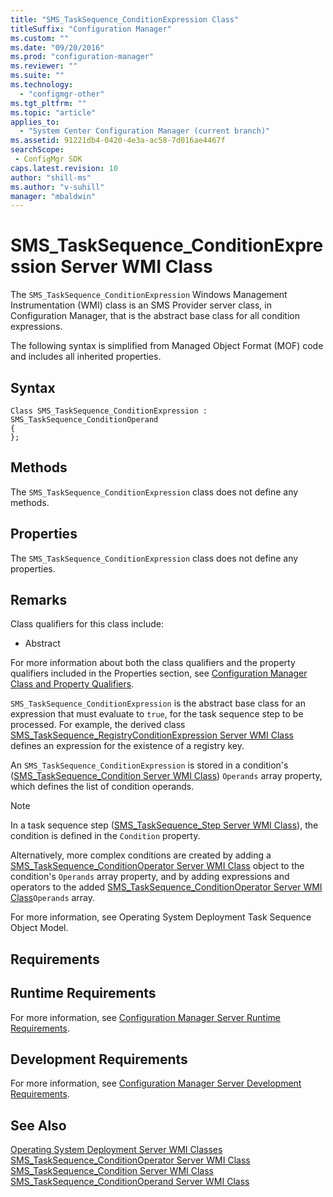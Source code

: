 ```yaml
---
title: "SMS_TaskSequence_ConditionExpression Class"
titleSuffix: "Configuration Manager"
ms.custom: ""
ms.date: "09/20/2016"
ms.prod: "configuration-manager"
ms.reviewer: ""
ms.suite: ""
ms.technology:
  - "configmgr-other"
ms.tgt_pltfrm: ""
ms.topic: "article"
applies_to:
  - "System Center Configuration Manager (current branch)"
ms.assetid: 91221db4-0420-4e3a-ac58-7d016ae4467fsearchScope: - ConfigMgr SDK
caps.latest.revision: 10
author: "shill-ms"
ms.author: "v-suhill"
manager: "mbaldwin"
---
```

# SMS_TaskSequence_ConditionExpression Server WMI Class
The `SMS_TaskSequence_ConditionExpression` Windows Management Instrumentation (WMI) class is an SMS Provider server class, in Configuration Manager, that is the abstract base class for all condition expressions.  

 The following syntax is simplified from Managed Object Format (MOF) code and includes all inherited properties.  

## Syntax  

```  
Class SMS_TaskSequence_ConditionExpression : SMS_TaskSequence_ConditionOperand  
{  
};  
```  

## Methods  
 The `SMS_TaskSequence_ConditionExpression` class does not define any methods.  

## Properties  
 The `SMS_TaskSequence_ConditionExpression` class does not define any properties.  

## Remarks  
 Class qualifiers for this class include:  

-   Abstract  

 For more information about both the class qualifiers and the property qualifiers included in the Properties section, see [Configuration Manager Class and Property Qualifiers](../../../develop/reference/misc/class-and-property-qualifiers.md).  

 `SMS_TaskSequence_ConditionExpression` is the abstract base class for an expression that must evaluate to `true`, for the task sequence step to be processed. For example, the derived class [SMS_TaskSequence_RegistryConditionExpression Server WMI Class](../../../develop/reference/osd/sms_tasksequence_registryconditionexpression-server-wmi-class.md) defines an expression for the existence of a registry key.  

 An `SMS_TaskSequence_ConditionExpression` is stored in a condition's ([SMS_TaskSequence_Condition Server WMI Class](../../../develop/reference/osd/sms_tasksequence_condition-server-wmi-class.md)) `Operands` array property, which defines the list of condition operands.  

> [!NOTE]
>  In a task sequence step ([SMS_TaskSequence_Step Server WMI Class](../../../develop/reference/osd/sms_tasksequence_step-server-wmi-class.md)), the condition is defined in the `Condition` property.  

 Alternatively, more complex conditions are created by adding a [SMS_TaskSequence_ConditionOperator Server WMI Class](../../../develop/reference/osd/sms_tasksequence_conditionoperator-server-wmi-class.md) object to the condition's `Operands` array property, and by adding expressions and operators to the added [SMS_TaskSequence_ConditionOperator Server WMI Class](../../../develop/reference/osd/sms_tasksequence_conditionoperator-server-wmi-class.md)`Operands` array.  

 For more information, see Operating System Deployment Task Sequence Object Model.  

## Requirements  

## Runtime Requirements  
 For more information, see [Configuration Manager Server Runtime Requirements](../../../develop/core/reqs/server-runtime-requirements.md).  

## Development Requirements  
 For more information, see [Configuration Manager Server Development Requirements](../../../develop/core/reqs/server-development-requirements.md).  

## See Also  
 [Operating System Deployment Server WMI Classes](../../../develop/reference/osd/operating-system-deployment-server-wmi-classes.md)   
 [SMS_TaskSequence_ConditionOperator Server WMI Class](../../../develop/reference/osd/sms_tasksequence_conditionoperator-server-wmi-class.md)   
 [SMS_TaskSequence_Condition Server WMI Class](../../../develop/reference/osd/sms_tasksequence_condition-server-wmi-class.md)   
 [SMS_TaskSequence_ConditionOperand Server WMI Class](../../../develop/reference/osd/sms_tasksequence_conditionoperand-server-wmi-class.md)
